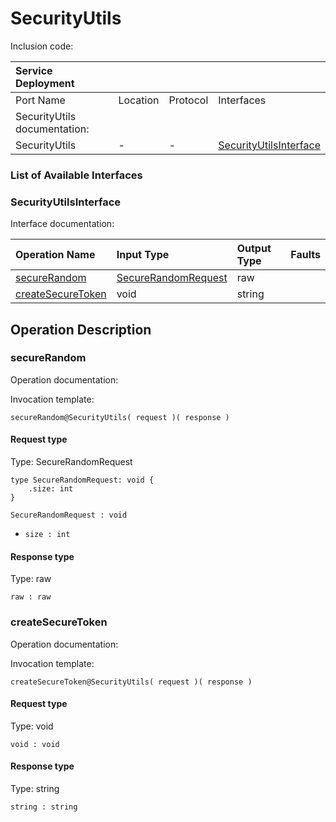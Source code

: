 # SecurityUtils

Inclusion code: 

| Service Deployment |  |  |  |
| :--- | :--- | :--- | :--- |
| Port Name | Location | Protocol | Interfaces |
| SecurityUtils documentation: |  |  |  |
| SecurityUtils | - | - | [SecurityUtilsInterface](security_utils.md#SecurityUtilsInterface) |

### List of Available Interfaces

### SecurityUtilsInterface <a id="SecurityUtilsInterface"></a>

Interface documentation:

| Operation Name | Input Type | Output Type | Faults |
| :--- | :--- | :--- | :--- |
| [secureRandom](security_utils.md#secureRandom) | [SecureRandomRequest](security_utils.md#SecureRandomRequest) | raw |  |
| [createSecureToken](security_utils.md#createSecureToken) | void | string |  |

## Operation Description

### secureRandom <a id="secureRandom"></a>

Operation documentation:

Invocation template:

```jolie
secureRandom@SecurityUtils( request )( response )
```

#### Request type <a id="SecureRandomRequest"></a>

Type: SecureRandomRequest

```jolie
type SecureRandomRequest: void {
    .size: int
}
```

`SecureRandomRequest : void`

* `size : int`

#### Response type

Type: raw

`raw : raw`

### createSecureToken <a id="createSecureToken"></a>

Operation documentation:

Invocation template:

```jolie
createSecureToken@SecurityUtils( request )( response )
```

#### Request type

Type: void

`void : void`

#### Response type

Type: string

`string : string`

